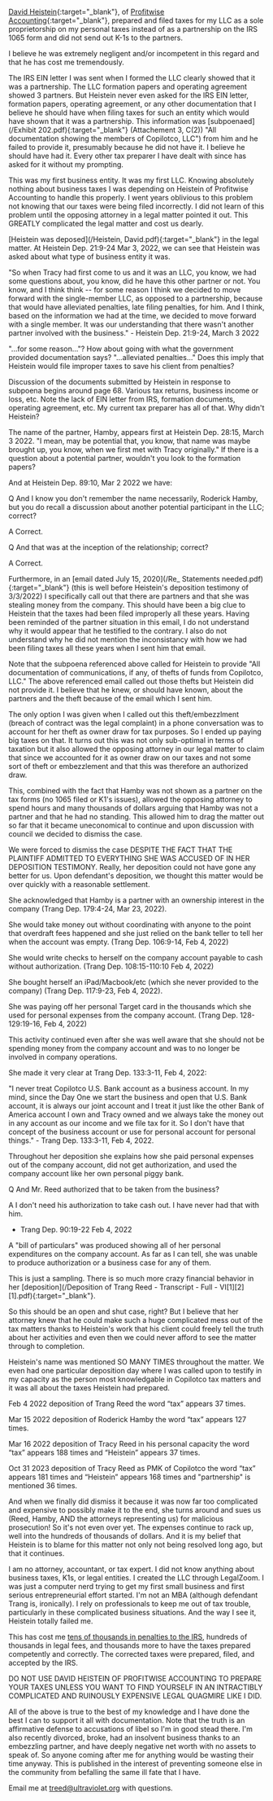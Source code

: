 [David Heistein](https://www.linkedin.com/in/daveheistein/){:target="_blank"}, of [Profitwise Accounting](https://www.profitwiseaccounting.com/){:target="_blank"}, prepared and filed taxes for my LLC
as a sole proprietorship on my personal taxes instead of as a partnership on
the IRS 1065 form and did not send out K-1s to the partners.

I believe he was extremely negligent and/or incompetent in this regard and that he has cost me tremendously.

The IRS EIN letter I was sent when I formed the LLC clearly showed that it was
a partnership. The LLC formation papers and operating agreement showed 3
partners. But Heistein never even asked for the IRS EIN letter, formation
papers, operating agreement, or any other documentation that I believe he
should have when filing taxes for such an entity which would have shown that it
was a partnership. This information was [subpoenaed](/Exhibit 202.pdf){:target="_blank"} 
(Attachement 3, C(2)) "All documentation showing the members of Copilotco,
LLC") from him and he failed to provide it, presumably because he did not have
it.  I believe he should have had it. Every other tax preparer I have dealt
with since has asked for it without my prompting.

This was my first business entity. It was my first LLC. Knowing absolutely
nothing about business taxes I was depending on Heistein of Profitwise
Accounting to handle this properly. I went years oblivious to this problem not
knowing that our taxes were being filed incorrectly. I did not learn of this
problem until the opposing attorney in a legal matter pointed it out. This
GREATLY complicated the legal matter and cost us dearly.

[Heistein was deposed](/Heistein, David.pdf){:target="_blank"} in the legal
matter. At Heistein Dep. 21:9-24 Mar 3, 2022, we can see that Heistein was asked
about what type of business entity it was.

"So when Tracy had first come to us and it was an LLC, you know, we had some
questions about, you know, did he have this other partner or not. You know, and I think think -- for
some reason I think we decided to move forward with the single-member LLC, as
opposed to a partnership, because that would have alleviated penalties, late
filing penalties, for him.  And I think, based on the information we had at the time, we
decided to move forward with a single member.  It was our understanding that there wasn't
another partner involved with the business." - Heistein Dep. 21:9-24, March 3 2022

"...for some reason..."? How about going with what the government provided
documentation says? "...alleviated penalties..." Does this imply that Heistein
would file improper taxes to save his client from penalties?

Discussion of the documents submitted by Heistein in response to subpoena
begins around page 68. Various tax returns, business income or loss, etc. Note
the lack of EIN letter from IRS, formation documents, operating agreement, etc.
My current tax preparer has all of that. Why didn't Heistein?

The name of the partner, Hamby, appears first at Heistein Dep. 28:15, March 3 2022. "I mean, may be
potential that, you know, that name was maybe brought up, you know, when we
first met with Tracy originally." If there is a question about a potential
partner, wouldn't you look to the formation papers?

And at Heistein Dep. 89:10, Mar 2 2022 we have:

Q And I know you don't remember the name necessarily, Roderick Hamby, but you
do recall a discussion about another potential participant in the LLC; correct?

A Correct.

Q And that was at the inception of the relationship; correct?

A Correct.

Furthermore, in an [email dated July 15, 2020](/Re_ Statements needed.pdf){:target="_blank"}  (this is well before Heistein's deposition testimony of 3/3/2022)
I specifically call out that there are partners and that she was stealing money
from the company. This should have been a big clue to Heistein that the taxes
had been filed improperly all these years. Having been reminded of the partner
situation in this email, I do not understand why it would appear that he
testified to the contrary. I also do not understand why he did not mention the
inconsistancy with how we had been filing taxes all these years when I sent him that email.

Note that the subpoena referenced above called for Heistein to provide "All
documentation of communications, if any, of thefts of funds from Copilotco,
LLC." The above referenced email called out those thefts but Heistein did not
provide it. I believe that he knew, or should have known, about the partners
and the theft because of the email which I sent him.

The only option I was given when I called out this theft/embezzlment (breach of
contract was the legal complaint) in a phone conversation was to account for
her theft as owner draw for tax purposes. So I ended up paying big taxes on
that. It turns out this was not only sub-optimal in terms of taxation but it
also allowed the opposing attorney in our legal matter to claim that since we
accounted for it as owner draw on our taxes and not some sort of theft or
embezzlement and that this was therefore an authorized draw.

This, combined with the fact that Hamby was not shown as a partner on the tax
forms (no 1065 filed or K1's issues), allowed the opposing attorney to spend
hours and many thousands of dollars arguing that Hamby was not a partner and
that he had no standing. This allowed him to drag the matter out so far that it
became uneconomical to continue and upon discussion with council we decided to
dismiss the case.

We were forced to dismiss the case DESPITE THE FACT THAT THE PLAINTIFF ADMITTED
TO EVERYTHING SHE WAS ACCUSED OF IN HER DEPOSITION TESTIMONY. Really, her
deposition could not have gone any better for us. Upon defendant's deposition,
we thought this matter would be over quickly with a reasonable settlement.

She acknowledged that Hamby is a partner with an ownership interest in the
company (Trang Dep. 179:4-24, Mar 23, 2022).

She would take money out without coordinating with anyone to the point that
overdraft fees happened and she just relied on the bank teller to tell her when
the account was empty. (Trang Dep. 106:9-14, Feb 4, 2022)

She would write checks to herself on the company account payable to cash
without authorization. (Trang Dep. 108:15-110:10 Feb 4, 2022)

She bought herself an iPad/Macbook/etc (which she never provided to the company) (Trang Dep. 117:9-23, Feb 4, 2022).

She was paying off her personal Target card in the thousands which she used for
personal expenses from the company account. (Trang Dep. 128-129:19-16, Feb 4, 2022)

This activity continued even after she was well aware that she should not be
spending money from the company account and was to no longer be involved in
company operations.

She made it very clear at Trang Dep. 133:3-11, Feb 4, 2022:

"I never treat Copilotco U.S. Bank account as a business account. In my mind,
since the Day One we start the business and open that U.S. Bank account, it is
always our joint account and I treat it just like the other Bank of America
account I own and Tracy owned and we always take the money out in any account
as our income and we file tax for it.  So I don't have that concept of the
business account or use for personal account for personal things." - Trang Dep.
133:3-11, Feb 4, 2022.

Throughout her deposition she explains how she paid personal expenses out of
the company account, did not get authorization, and used the company account
like her own personal piggy bank.

Q And Mr. Reed authorized that to be taken from the business?

A I don't need his authorization to take cash out. I have never had that with him.

- Trang Dep. 90:19-22 Feb 4, 2022

A "bill of particulars" was produced showing all of her personal expenditures
on the company account. As far as I can tell, she was unable to produce
authorization or a business case for any of them.

This is just a sampling. There is so much more crazy financial behavior in her [deposition](/Deposition of Trang Reed - Transcript - Full - VI[1][2][1].pdf){:target="_blank"}. 

So this should be an open and shut case, right?  But I believe that her
attorney knew that he could make such a huge complicated mess out of the tax
matters thanks to Heistein's work that his client could freely tell the truth
about her activities and even then we could never afford to see the matter
through to completion. 

Heistein's name was mentioned SO MANY TIMES throughout the matter. We even had
one particular deposition day where I was called upon to testify in my capacity
as the person most knowledgable in Copilotco tax matters and it was all about
the taxes Heistein had prepared.

Feb 4 2022 deposition of Trang Reed the word “tax” appears 37 times.

Mar 15 2022 deposition of Roderick Hamby the word “tax” appears 127 times.

Mar 16 2022 deposition of Tracy Reed in his personal capacity the word “tax” appears 188 times and “Heistein” appears 37 times.

Oct 31 2023 deposition of Tracy Reed as PMK of Copilotco the word “tax” appears 181 times and “Heistein” appears 168 times and "partnership" is mentioned 36 times.

And when we finally did dismiss it because it was now far too complicated and
expensive to possibly make it to the end, she turns around and sues us (Reed,
Hamby, AND the attorneys representing us) for malicious prosecution! So it's
not even over yet. The expenses continue to rack up, well into the hundreds of
thousands of dollars. And it is my belief that Heistein is to blame for this
matter not only not being resolved long ago, but that it continues.

I am no attorney, accountant, or tax expert. I did not know anything about
business taxes, K1s, or legal entities. I created the LLC through
LegalZoom. I was just a computer nerd trying to get my first small business and
first serious entrepreneurial effort started. I'm not an MBA (although
defendant Trang is, ironically). I rely on professionals to keep me out of tax
trouble, particularly in these complicated business situations. And the way I
see it, Heistein totally failed me.

This has cost me [tens of thousands in penalties to the IRS](/irs-notices), hundreds of
thousands in legal fees, and thousands more to have the taxes prepared
competently and correctly. The corrected taxes were prepared, filed, and
accepted by the IRS.

DO NOT USE DAVID HEISTEIN OF PROFITWISE ACCOUNTING TO PREPARE YOUR TAXES UNLESS
YOU WANT TO FIND YOURSELF IN AN INTRACTIBLY COMPLICATED AND RUINOUSLY EXPENSIVE
LEGAL QUAGMIRE LIKE I DID.

All of the above is true to the best of my knowledge and I have done the best I
can to support it all with documentation. Note that the truth is an affirmative
defense to accusations of libel so I'm in good stead there. I'm also recently
divorced, broke, had an insolvent business thanks to an embezzling partner, and
have deeply negative net worth with no assets to speak of. So anyone coming
after me for anything would be wasting their time anyway. This is published in
the interest of preventing someone else in the community from befalling the
same ill fate that I have.

Email me at treed@ultraviolet.org with questions.
